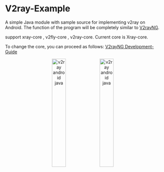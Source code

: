 # V2ray-Example
A simple Java module with sample source for implementing v2ray on Android. 
The function of the program will be completely similar to [V2rayNG](https://github.com/2dust/v2rayNG).

support xray-core , v2fly-core ,  v2ray-core. Current core is Xray-core.

To change the core, you can proceed as follows: 
[V2rayNG Development-Guide](https://github.com/2dust/v2rayNG#development-guide)

<div style="text-align:center;  vertical-align:middle;">
<img width="30%" alt="v2ray android java" src="https://dev7.dev/src/main-1.jpg">
<img width="30%" alt="v2ray android java" src="https://dev7.dev/src/main-2.jpg">
</div>

<br>

